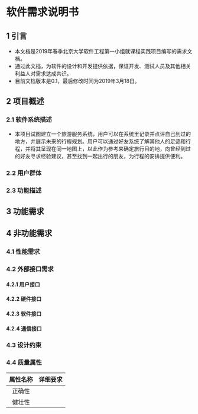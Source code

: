 # 软件需求说明书
## 1 引言
* 本文档是2019年春季北京大学软件工程第一小组就课程实践项目编写的需求文档。
* 通过此文档，为软件的设计和开发提供依据，保证开发、测试人员及其他相关利益人对需求达成共识。
* 目前文档版本是0.1，最后修改时间为2019年3月18日。
## 2 项目概述
### 2.1 软件系统描述
* 本项目试图建立一个旅游服务系统，用户可以在系统里记录并点评自己到过的地方，并展示未来的行程规划。用户可以通过好友系统了解其他人的足迹和行程，并将其呈现在同一地图上，以此作为参考来确定旅行目的地，向曾经到过的好友寻求经验建议，甚至找到一起出行的朋友，为行程的安排提供便利。
### 2.2 用户群体

### 2.3 功能描述

## 3 功能需求

## 4 非功能需求
### 4.1 性能需求

### 4.2 外部接口需求
#### 4.2.1 用户接口

#### 4.2.2 硬件接口

#### 4.2.3 软件接口

#### 4.2.4 通信接口

### 4.3 设计约束

### 4.4 质量属性
|属性名称|详细要求|
|:---:|:---:|
|正确性||
|健壮性||
